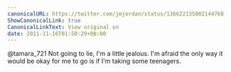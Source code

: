 ```yaml
---
canonicalURL: https://twitter.com/jmjordan/status/136622135002144768
ShowCanonicalLink: true
CanonicalLinkText: View original on
date: 2011-11-16T01:50:29+00:00
---
```

@tamara_721 Not going to lie, I'm a little jealous. I'm afraid the only way it would be okay for me to go is if I'm taking some teenagers.